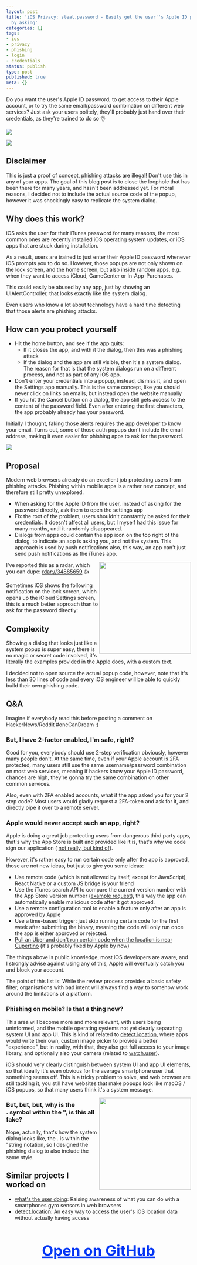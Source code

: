 ```yaml
---
layout: post
title: 'iOS Privacy: steal.password - Easily get the user''s Apple ID password, just
  by asking'
categories: []
tags:
- ios
- privacy
- phishing
- login
- credentials
status: publish
type: post
published: true
meta: {}
---
```


Do you want the user's Apple ID password, to get access to their Apple account, or to try the same email/password combination on different web services? Just ask your users politely, they'll probably just hand over their credentials, as they're trained to do so 👌
  
      
![](/squarespace_images/static_545299aae4b0e9514fe30c95_54529a29e4b025a90f45cc50_59dc97a83e00bed1b42c0096_1507631710330__img.png_)

      
![](/squarespace_images/static_545299aae4b0e9514fe30c95_54529a29e4b025a90f45cc50_59dca223197aeaa9a5932f2e_1507631701259__img.png_)

## Disclaimer

This is just a proof of concept, phishing attacks are illegal! Don't use this in any of your apps. The goal of this blog post is to close the loophole that has been there for many years, and hasn't been addressed yet. For moral reasons, I decided not to include the actual source code of the popup, however it was shockingly easy to replicate the system dialog.

## Why does this work?


iOS asks the user for their iTunes password for many reasons, the most common ones are recently installed iOS operating system updates, or iOS apps that are stuck during installation.

As a result, users are trained to just enter their Apple ID password whenever iOS prompts you to do so. However, those popups are not only shown on the lock screen, and the home screen, but also inside random apps, e.g. when they want to access iCloud, GameCenter or In-App-Purchases.

This could easily be abused by any app, just by showing an UIAlertController, that looks exactly like the system dialog.

Even users who know a lot about technology have a hard time detecting that those alerts are phishing attacks.

## How can you protect yourself


* Hit the home button, and see if the app quits:
  * If it closes the app, and with it the dialog, then this was a phishing attack
  * If the dialog and the app are still visible, then it's a system dialog. The reason for that is that the system dialogs run on a different process, and not as part of any iOS app.
* Don't enter your credentials into a popup, instead, dismiss it, and open the Settings app manually. This is the same concept, like you should never click on links on emails, but instead open the website manually
* If you hit the Cancel button on a dialog, the app still gets access to the content of the password field. Even after entering the first characters, the app probably already has your password.

Initially I thought, faking those alerts requires the app developer to know your email. Turns out, some of those auth popups don't include the email address, making it even easier for phishing apps to ask for the password.
  
      
![](/squarespace_images/static_545299aae4b0e9514fe30c95_54529a29e4b025a90f45cc50_59dca2accf81e0c47e1e7144_1507631811313__img.png_)


## Proposal


Modern web browsers already do an excellent job protecting users from phishing attacks. Phishing within mobile apps is a rather new concept, and therefore still pretty unexplored.

* When asking for the Apple ID from the user, instead of asking for the password directly, ask them to open the settings app
* Fix the root of the problem, users shouldn't constantly be asked for their credentials. It doesn't affect all users, but I myself had this issue for many months, until it randomly disappeared.
* Dialogs from apps could contain the app icon on the top right of the dialog, to indicate an app is asking you, and not the system. This approach is used by push notifications also, this way, an app can't just send push notifications as the iTunes app.
  
      
<img src="/squarespace_images/static_545299aae4b0e9514fe30c95_54529a29e4b025a90f45cc50_59dca405c534a5f23644c180_1507632212491__img.jpg_" align="right" width="250" class="inline-img" />

I've reported this as a radar, which you can dupe: [rdar://34885659](https://openradar.appspot.com/radar?id=4952345645416448) 👍

Sometimes iOS shows the following notification on the lock screen, which opens up the iCloud Settings screen, this is a much better approach than to ask for the password directly: 

## Complexity

Showing a dialog that looks just like a system popup is super easy, there is no magic or secret code involved, it's literally the examples provided in the Apple docs, with a custom text.

I decided not to open source the actual popup code, however, note that it's less than 30 lines of code and every iOS engineer will be able to quickly build their own phishing code.

## Q&A


Imagine if everybody read this before posting a comment on HackerNews/Reddit #oneCanDream :)

### But, I have 2-factor enabled, I'm safe, right?


Good for you, everybody should use 2-step verification obviously, however many people don't. At the same time, even if your Apple account is 2FA protected, many users still use the same username/password combination on most web services, meaning if hackers know your Apple ID password, chances are high, they're gonna try the same combination on other common services.

Also, even with 2FA enabled accounts, what if the app asked you for your 2 step code? Most users would gladly request a 2FA-token and ask for it, and directly pipe it over to a remote server.

### Apple would never accept such an app, right?


Apple is doing a great job protecting users from dangerous third party apps, that's why the App Store is built and provided like it is, that's why we code sign our application (
[not really, but kind of](https://krausefx.com/blog/the-developer-part-of-ios-code-signing-doesnt-add-any-security-to-anything)).

However, it's rather easy to run certain code only after the app is approved, those are not new ideas, but just to give you some ideas:

* Use remote code (which is not allowed by itself, except for JavaScript), React Native or a custom JS bridge is your friend
* Use the iTunes search API to compare the current version number with the App Store version number ([example request](https://itunes.apple.com/lookup?bundleId=com.Facebook.Facebook)), this way the app can automatically enable malicious code after it got approved.
* Use a remote configuration tool to enable a feature only after an app is approved by Apple
* Use a time-based trigger: just skip running certain code for the first week after submitting the binary, meaning the code will only run once the app is either approved or rejected.
* [Pull an Uber and don't run certain code when the location is near Cupertino](https://www.theverge.com/2017/4/23/15399438/apple-uber-app-store-fingerprint-program-tim-cook-travis-kalanick) (it's probably fixed by Apple by now)

The things above is public knowledge, most iOS developers are aware, and I strongly advise against using any of this, Apple will eventually catch you and block your account.

The point of this list is: While the review process provides a basic safety filter, organisations with bad intent will always find a way to somehow work around the limitations of a platform.

### Phishing on mobile? Is that a thing now?


This area will become more and more relevant, with users being uninformed, and the mobile operating systems not yet clearly separating system UI and app UI. This is kind of related to 
[detect.location](https://github.com/KrauseFx/detect.location), where apps would write their own, custom image picker to provide a better "experience", but in reality, with that, they also get full access to your image library, and optionally also your camera (related to 
[watch.user](https://github.com/KrauseFx/watch.user)).

iOS should very clearly distinguish between system UI and app UI elements, so that ideally it's even obvious for the average smartphone user that something seems off. This is a tricky problem to solve, and web browser are still tackling it, you still have websites that make popups look like macOS / iOS popups, so that many users think it's a system message.
  
<img src="/squarespace_images/static_545299aae4b0e9514fe30c95_54529a29e4b025a90f45cc50_59dca2ebf14aa1f26de959f6_1507631870942__img.jpg_" align="right" width="250" class="inline-img" />

### But, but, but, why is the . symbol within the ", is this all fake?

Nope, actually, that's how the system dialog looks like, the . is within the "string notation, so I designed the phishing dialog to also include the same style.

## Similar projects I worked on 

* [what's the user doing](https://github.com/KrauseFx/whats-the-user-doing): Raising awareness of what you can do with a smartphones gyro sensors in web browsers
* [detect.location](https://github.com/krausefx/detect.location): An easy way to access the user's iOS location data without actually having access

<h3 style="text-align: center; font-size: 40px;">
  <a href="https://github.com/KrauseFx/steal.password" target="_blank" style="color: #0037F5; text-decoration: underline;">
    Open on GitHub
  </a>
</h3>
